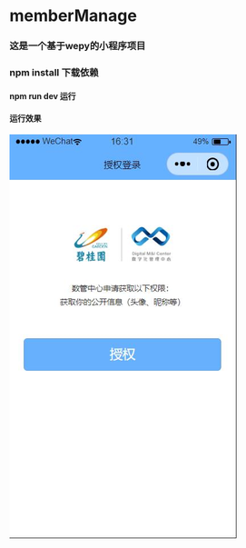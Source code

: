 # memberManage
### 这是一个基于wepy的小程序项目

### npm install 下载依赖

#### npm run dev 运行
#### 运行效果
![image text](src/img/效果图/p1.jpg)
